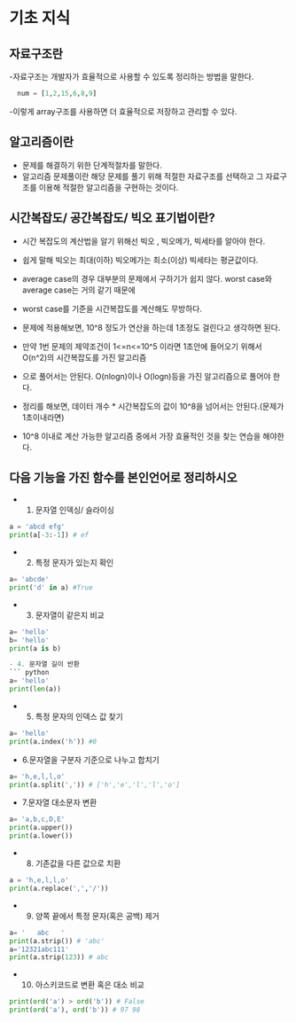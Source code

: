 # 기초 지식
## 자료구조란
-자료구조는 개발자가 효율적으로 사용할 수 있도록 정리하는 방법을 말한다. 
```python
  num = [1,2,15,6,8,9]
```
-이렇게 array구조를 사용하면 더 효율적으로 저장하고 관리할 수 있다. 

## 알고리즘이란
- 문제를 해결하기 위한 단계적절차를 말한다.
- 알고리즘 문제풀이란 해당 문제를 풀기 위해 적절한 자료구조를 선택하고 그 자료구조를 이용해 적절한 알고리즘을 구현하는 것이다.
## 시간복잡도/ 공간복잡도/ 빅오 표기법이란?
- 시간 복잡도의 계산법을 알기 위해선 빅오 , 빅오메가, 빅세타를 알아야 한다.
- 쉽게 말해 빅오는 최대(이하) 빅오메가는 최소(이상) 빅세타는 평균값이다.
- average case의 경우 대부분의 문제에서 구하기가 쉽지 않다. worst case와 average case는 거의 같기 때문에
- worst case를 기준을 시간복잡도를 계산해도 무방하다.
- 문제에 적용해보면, 10^8 정도가 연산을 하는데 1초정도 걸린다고 생각하면 된다.
- 만약 1번 문제의 제약조건이 1<=n<=10^5 이라면 1초안에 들어오기 위해서 O(n^2)의 시간복잡도를 가진 알고리즘
- 으로 풀어서는 안된다. O(nlogn)이나 O(logn)등을 가진 알고리즘으로 풀어야 한다.

- 정리를 해보면, 데이터 개수 * 시간복잡도의 값이 10^8을 넘어서는 안된다.(문제가 1초이내라면)
- 10^8 이내로 계산 가능한 알고리즘 중에서 가장 효율적인 것을 찾는 연습을 해야한다.  


## 다음 기능을 가진 함수를 본인언어로 정리하시오
- 1. 문자열 인덱싱/ 슬라이싱
```python
a = 'abcd efg'
print(a[-3:-1]) # ef
``` 
- 2.  특정 문자가 있는지 확인
``` python
a= 'abcde'
print('d' in a) #True
```


- 3. 문자열이 같은지 비교
``` python
a= 'hello'
b= 'hello'
print(a is b)

- 4. 문자열 길이 반환
``` python
a= 'hello'
print(len(a))
```

- 5. 특정 문자의 인덱스 값 찾기
``` python
a= 'hello'
print(a.index('h')) #0
```
- 6.문자열을 구분자 기준으로 나누고 합치기
```python
a= 'h,e,l,l,o'
print(a.split(',')) # ['h','e','l','l','o']
```

 - 7.문자열 대소문자 변환
```python
a= 'a,b,c,D,E'
print(a.upper())
print(a.lower())
```
- 8. 기존값을 다른 값으로 치환
```python
a = 'h,e,l,l,o'
print(a.replace(',','/'))
```

- 9. 양쪽 끝에서 특정 문자(혹은 공백) 제거
``` python
a= '   abc   '
print(a.strip()) # 'abc'
a='12321abc111'
print(a.strip(123)) # abc
```
- 10. 아스키코드로 변환 혹은 대소 비교
``` python
print(ord('a') > ord('b')) # False
print(ord('a'), ord('b')) # 97 98
```










    
